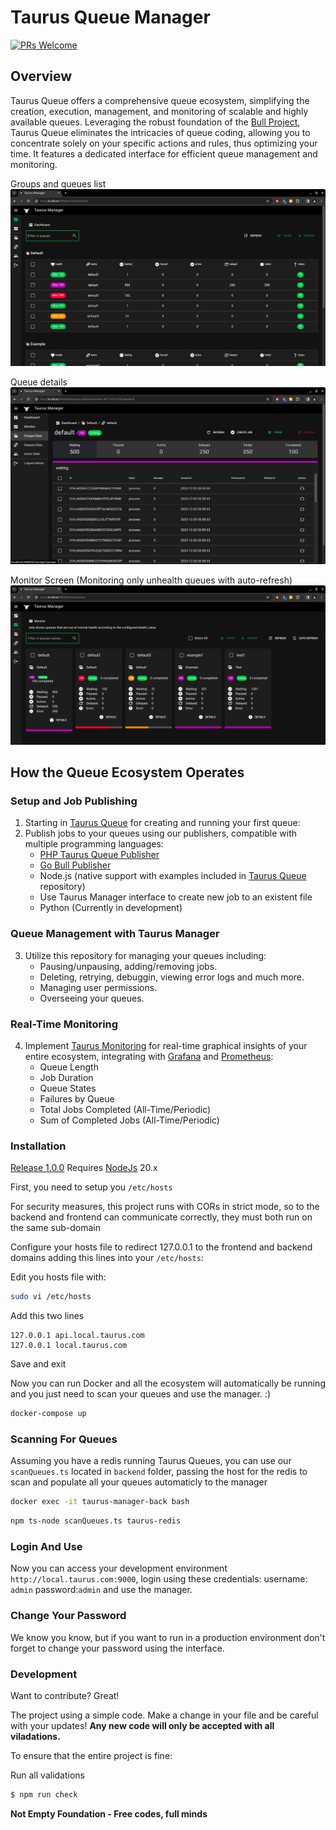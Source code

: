 # Taurus Queue Manager

[![PRs Welcome](https://img.shields.io/badge/PRs-welcome-brightgreen.svg?style=flat-square)](http://makeapullrequest.com)

## Overview

Taurus Queue offers a comprehensive queue ecosystem, simplifying the creation, execution, management, and monitoring of scalable and highly available queues. Leveraging the robust foundation of the [Bull Project](https://github.com/OptimalBits/bull), Taurus Queue eliminates the intricacies of queue coding, allowing you to concentrate solely on your specific actions and rules, thus optimizing your time. It features a dedicated interface for efficient queue management and monitoring.

Groups and queues list
![Taurus Manager Queue List](./screenshot1.png)

Queue details
![Taurus Manager Queue Details](./screenshot2.png)

Monitor Screen (Monitoring only unhealth queues with auto-refresh)
![Taurus Manager Queue Monitor](./screenshot3.png)

## How the Queue Ecosystem Operates

### Setup and Job Publishing
1. Starting in [Taurus Queue](https://github.com/not-empty/taurus-queue-nodejs) for creating and running your first queue:
2. Publish jobs to your queues using our publishers, compatible with multiple programming languages:
   - [PHP Taurus Queue Publisher](https://github.com/not-empty/taurus-publisher-php-lib)
   - [Go Bull Publisher](https://github.com/not-empty/taurus-publisher-golang)
   - Node.js (native support with examples included in [Taurus Queue](https://github.com/not-empty/taurus-queue-nodejs) repository)
   - Use Taurus Manager interface to create new job to an existent file
   - Python (Currently in development)

### Queue Management with Taurus Manager
3. Utilize this repository for managing your queues including:
   - Pausing/unpausing, adding/removing jobs.
   - Deleting, retrying, debuggin, viewing error logs and much more.
   - Managing user permissions.
   - Overseeing your queues.

### Real-Time Monitoring
4. Implement [Taurus Monitoring](https://github.com/not-empty/taurus-monitoring) for real-time graphical insights of your entire ecosystem, integrating with [Grafana](https://grafana.com) and [Prometheus](https://prometheus.io):
   - Queue Length
   - Job Duration
   - Queue States
   - Failures by Queue
   - Total Jobs Completed (All-Time/Periodic)
   - Sum of Completed Jobs (All-Time/Periodic)


### Installation

[Release 1.0.0](https://github.com/not-empty/taurus-queue-nodejs/releases/tag/1.0.0) Requires [NodeJs](https://nodejs.org) 20.x

First, you need to setup you `/etc/hosts`

For security measures, this project runs with CORs in strict mode, so to the backend and frontend can communicate correctly, they must both run on the same sub-domain

Configure your hosts file to redirect 127.0.0.1 to the frontend and backend domains adding this lines into your `/etc/hosts`:

Edit you hosts file with:
```sh
sudo vi /etc/hosts
```

Add this two lines
```
127.0.0.1 api.local.taurus.com
127.0.0.1 local.taurus.com
```

Save and exit

Now you can run Docker and all the ecosystem will automatically be running and you just need to scan your queues and use the manager.
:)

```sh
docker-compose up
```
### Scanning For Queues

Assuming you have a redis running Taurus Queues, you can use our `scanQueues.ts` located in `backend` folder, passing the host for the redis to scan and populate all your queues automaticly to the manager

```sh
docker exec -it taurus-manager-back bash
```

```sh
npm ts-node scanQueues.ts taurus-redis
```

### Login And Use

Now you can access your development environment `http://local.taurus.com:9000`, login using these credentials: username: `admin` password:`admin` and use the manager.

### Change Your Password

We know you know, but if you want to run in a production environment don't forget to change your password using the interface.

### Development

Want to contribute? Great!

The project using a simple code.
Make a change in your file and be careful with your updates!
**Any new code will only be accepted with all viladations.**

To ensure that the entire project is fine:

Run all validations

```sh
$ npm run check
```

**Not Empty Foundation - Free codes, full minds**
